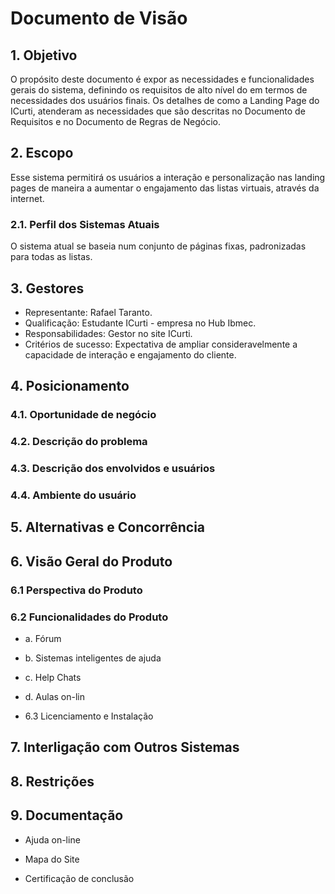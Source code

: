 # Documento de Visão

## 1. Objetivo

O propósito deste documento é expor as necessidades e funcionalidades gerais do sistema, definindo os requisitos de alto nível do em termos de necessidades dos usuários finais. Os detalhes de como a Landing Page do ICurti, atenderam as necessidades que são descritas no Documento de Requisitos e no Documento de Regras de Negócio.


## 2. Escopo

Esse sistema permitirá os usuários a interação e personalização nas landing pages de maneira a aumentar o engajamento das listas virtuais, através da internet.

### 2.1. Perfil dos Sistemas Atuais

O sistema atual se baseia num conjunto de páginas fixas, padronizadas para todas as listas.

## 3. Gestores

* Representante: Rafael Taranto.
* Qualificação: Estudante ICurti - empresa no Hub Ibmec.
* Responsabilidades: Gestor no site ICurti.
* Critérios de sucesso: Expectativa de ampliar consideravelmente a capacidade de interação e engajamento do cliente.

## 4. Posicionamento

### 4.1. Oportunidade de negócio

### 4.2. Descrição do problema

### 4.3. Descrição dos envolvidos e usuários

### 4.4. Ambiente do usuário

## 5. Alternativas e Concorrência

## 6. Visão Geral do Produto

### 6.1 Perspectiva do Produto

### 6.2 Funcionalidades do Produto

* a. Fórum

* b. Sistemas inteligentes de ajuda

* c. Help Chats

* d. Aulas on-lin

* 6.3 Licenciamento e Instalação

## 7. Interligação com Outros Sistemas

## 8. Restrições

## 9. Documentação

* Ajuda on-line

* Mapa do Site

* Certificação de conclusão